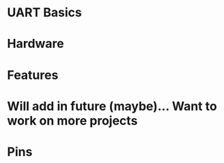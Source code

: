 # UART Basics

# Hardware

# Features

# Will add in future (maybe)... Want to work on more projects

# Pins 
